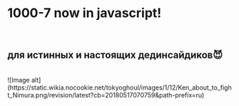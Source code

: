 <h1>1000-7 now in javascript!</h1>
</br>
<h2>для истинных и настоящих дединсайдиков😈</h2>
</br>
![Image alt](https://static.wikia.nocookie.net/tokyoghoul/images/1/12/Ken_about_to_fight_Nimura.png/revision/latest?cb=20180517070759&path-prefix=ru)